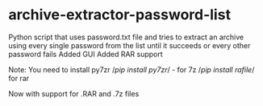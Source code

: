 # archive-extractor-password-list
Python script that uses password.txt file and tries to extract an archive using every single password from the list until it succeeds or every other password fails
Added GUI
Added RAR support


Note: You need to install py7zr
/*pip install py7zr*/ - for 7z
/*pip install rafile*/ for rar

Now with support for .RAR and .7z files

